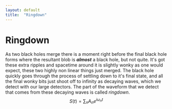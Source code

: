 ```yaml
---
layout: default
title:  "Ringdown"
---
```


# Ringdown
As two black holes merge there is a moment right before the final black hole forms where the resultant blob is ___almost___ a black hole, but not quite. It's got these extra ripples and spacetime around it is slightly wonky as one would expect, these two highly non linear things just merged. The black hole quickly goes through the process of settling down to it's final state, and all the final wonky bits just shoot off to infinity as decaying waves, which we detect with our large detectors.
The part of the waveform that we detect that comes from these decaying waves is called *ringdown*.
$$ S(t) = \sum_{n} A_n e^{i \omega_{n} t} $$  
